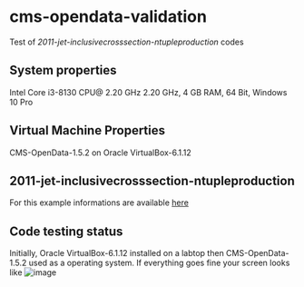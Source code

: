 # cms-opendata-validation
Test of *2011-jet-inclusivecrosssection-ntupleproduction* codes  
## System properties
Intel Core i3-8130 CPU@ 2.20 GHz 2.20 GHz, 4 GB RAM, 64 Bit, Windows 10 Pro
## Virtual Machine Properties 
CMS-OpenData-1.5.2 on Oracle VirtualBox-6.1.12 
## 2011-jet-inclusivecrosssection-ntupleproduction
For this example informations are available [here](https://github.com/cms-opendata-validation/2011-jet-inclusivecrosssection-ntupleproduction)
## Code testing status
Initially, Oracle VirtualBox-6.1.12 installed on a labtop then CMS-OpenData-1.5.2 used as a operating system. If everything goes fine your screen looks like 
![image](https://user-images.githubusercontent.com/66729789/111881100-1e4cae00-89c0-11eb-8a3d-937c8d18170a.png)



